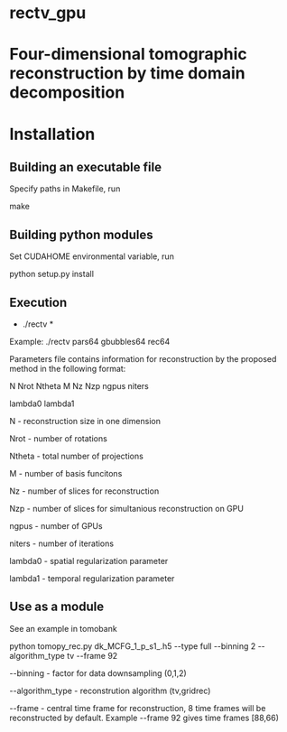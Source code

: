 # rectv_gpu
# Four-dimensional tomographic reconstruction by time domain decomposition

# Installation
## Building an executable file
Specify paths in Makefile, run

make

## Building python modules
Set CUDAHOME environmental variable, run

python setup.py install

## Execution
* ./rectv <parameters file> <name of the binary data file> <name of the binary reconstruction file> *
  
Example: ./rectv pars64 gbubbles64 rec64

Parameters file contains information for reconstruction by the proposed method in the following format:

N Nrot Ntheta M Nz Nzp ngpus niters

lambda0 lambda1

N - reconstruction size in one dimension

Nrot - number of rotations

Ntheta - total number of projections

M - number of basis funcitons

Nz - number of slices for reconstruction

Nzp - number of slices for simultanious reconstruction on GPU

ngpus - number of GPUs

niters - number of iterations

lambda0 - spatial regularization parameter

lambda1 - temporal regularization parameter

## Use as a module 
See an example in tomobank <ref>

python tomopy_rec.py dk_MCFG_1_p_s1_.h5 --type full --binning 2 --algorithm_type tv --frame 92 

--binning - factor for data downsampling (0,1,2)

--algorithm_type - reconstrution algorithm (tv,gridrec)

--frame - central time frame for reconstruction, 8 time frames will be reconstructed by default. Example --frame 92 gives time frames [88,66)

